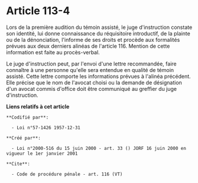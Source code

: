 # Article 113-4

Lors de la première audition du témoin assisté, le juge d'instruction constate son identité, lui donne connaissance du
réquisitoire introductif, de la plainte ou de la dénonciation, l'informe de ses droits et procède aux formalités prévues aux
deux derniers alinéas de l'article 116. Mention de cette information est faite au procès-verbal. 

Le juge d'instruction peut, par l'envoi d'une lettre recommandée, faire connaître à une personne qu'elle sera entendue en
qualité de témoin assisté. Cette lettre comporte les informations prévues à l'alinéa précédent. Elle précise que le nom de
l'avocat choisi ou la demande de désignation d'un avocat commis d'office doit être communiqué au greffier du juge
d'instruction.

**Liens relatifs à cet article**

	**Codifié par**:

	  - Loi n°57-1426 1957-12-31

	**Créé par**:

	  - Loi n°2000-516 du 15 juin 2000 - art. 33 () JORF 16 juin 2000 en vigueur le 1er janvier 2001

	**Cite**:

	  - Code de procédure pénale - art. 116 (VT)
